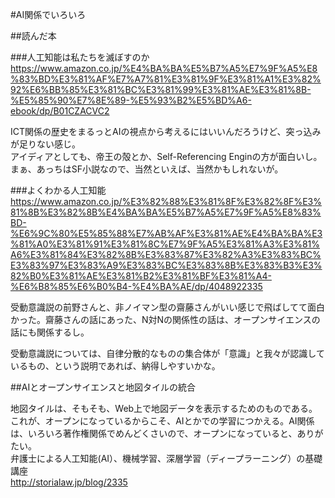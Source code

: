 #AI関係でいろいろ

##読んだ本

###人工知能は私たちを滅ぼすのか  
https://www.amazon.co.jp/%E4%BA%BA%E5%B7%A5%E7%9F%A5%E8%83%BD%E3%81%AF%E7%A7%81%E3%81%9F%E3%81%A1%E3%82%92%E6%BB%85%E3%81%BC%E3%81%99%E3%81%AE%E3%81%8B-%E5%85%90%E7%8E%89-%E5%93%B2%E5%BD%A6-ebook/dp/B01CZACVC2

ICT関係の歴史をまるっとAIの視点から考えるにはいいんだろうけど、突っ込みが足りない感じ。  
アイディアとしても、帝王の殻とか、Self-Referencing Enginの方が面白いし。  
まぁ、あっちはSF小説なので、当然といえば、当然かもしれないが。

###よくわかる人工知能  
https://www.amazon.co.jp/%E3%82%88%E3%81%8F%E3%82%8F%E3%81%8B%E3%82%8B%E4%BA%BA%E5%B7%A5%E7%9F%A5%E8%83%BD-%E6%9C%80%E5%85%88%E7%AB%AF%E3%81%AE%E4%BA%BA%E3%81%A0%E3%81%91%E3%81%8C%E7%9F%A5%E3%81%A3%E3%81%A6%E3%81%84%E3%82%8B%E3%83%87%E3%82%A3%E3%83%BC%E3%83%97%E3%83%A9%E3%83%BC%E3%83%8B%E3%83%B3%E3%82%B0%E3%81%AE%E3%81%B2%E3%81%BF%E3%81%A4-%E6%B8%85%E6%B0%B4-%E4%BA%AE/dp/4048922335

受動意識説の前野さんと、非ノイマン型の齋藤さんがいい感じで飛ばしてて面白かった。齋藤さんの話にあった、N対Nの関係性の話は、オープンサイエンスの話にも関係するし。

受動意識説については、自律分散的なものの集合体が「意識」と我々が認識しているもの、という説明であれば、納得しやすいかな。

##AIとオープンサイエンスと地図タイルの統合

地図タイルは、そもそも、Web上で地図データを表示するためのものである。これが、オープンになっているからこそ、AIとかでの学習につかえる。AI関係は、いろいろ著作権関係でめんどくさいので、オープンになっていると、ありがたい。  
弁護士による人工知能(AI）、機械学習、深層学習（ディープラーニング）の基礎講座  
http://storialaw.jp/blog/2335

